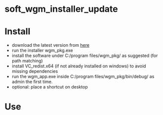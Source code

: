 # soft_wgm_installer_update

# Install

* download the latest version from [here](https://github.com/theion-batteries/soft_wgm_installer_update)
* run the installer wgm_pkg.exe
* install the software under C:/program files/wgm_pkg/ as suggested (for path matching)
* install VC_redist.x64 (if not already installed on windows) to avoid missing dependencies
* run the wgm_app.exe inside C:/program files/wgm_pkg/bin/debug/ as admin the first time. 
* optional: place a shortcut on desktop

# Use